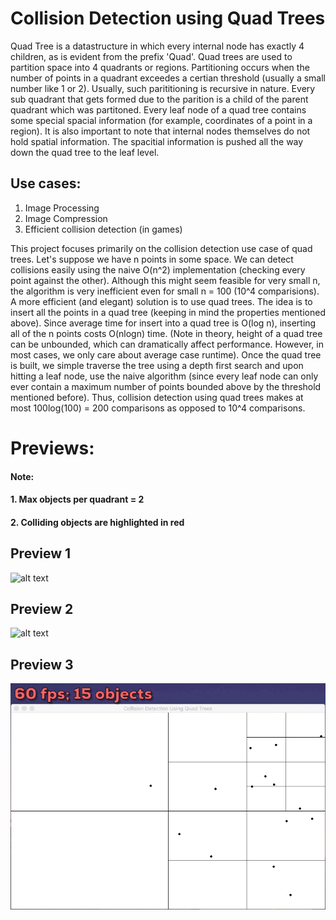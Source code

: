 # Collision Detection using Quad Trees

Quad Tree is a datastructure in which every internal node has exactly 4 children, as is evident from the prefix 'Quad'. Quad trees are used to partition space into 4 quadrants or regions. Partitioning occurs when the number of points in a quadrant exceedes a certian threshold (usually a small number like 1 or 2). Usually, such parititioning is recursive in nature. Every sub quadrant that gets formed due to the parition is a child of the parent quadrant which was partitoned. Every leaf node of a quad tree contains some special spacial information (for example, coordinates of a point in a region). It is also important to note that internal nodes themselves do not hold spatial information. The spacitial information is pushed all the way down the quad tree to the leaf level.

## Use cases:

1. Image Processing
2. Image Compression
3. Efficient collision detection (in games)

This project focuses primarily on the collision detection use case of quad trees. Let's suppose we have n points in some space. We can detect collisions easily using the naive O(n^2) implementation (checking every point against the other). Although this might seem feasible for very small n, the algorithm is very inefficient even for small n = 100 (10^4 comparisions). A more efficient (and elegant) solution is to use quad trees. The idea is to insert all the points in a quad tree (keeping in mind the properties mentioned above). Since average time for insert into a quad tree is O(log n), inserting all of the n points costs O(nlogn) time. (Note in theory, height of a quad tree can be unbounded, which can dramatically affect performance. However, in most cases, we only care about average case runtime). Once the quad tree is built, we simple traverse the tree using a depth first search and upon hitting a leaf node, use the naive algorithm (since every leaf node can only ever contain a maximum number of points bounded above by the threshold mentioned before). Thus, collision detection using quad trees makes at most 100log(100) = 200 comparisons as opposed to 10^4 comparisons. 

# Previews:

#### Note:
#### 1. Max objects per quadrant = 2
#### 2. Colliding objects are highlighted in red

## Preview 1
![alt text](https://github.com/arp001/Collision-Detection-using-Quad-Trees/blob/cd-qd/80fps200objs.gif)
## Preview 2
![alt text](https://github.com/arp001/Collision-Detection-using-Quad-Trees/blob/cd-qd/25fps100objs.gif)
## Preview 3
![alt text](https://github.com/arp001/Collision-Detection-using-Quad-Trees/blob/cd-qd/60fps15objs.gif)

